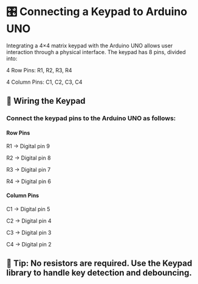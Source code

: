 # 🎛️ Connecting a Keypad to Arduino UNO
Integrating a 4×4 matrix keypad with the Arduino UNO allows user interaction through a physical interface. The keypad has 8 pins, divided into:

4 Row Pins: R1, R2, R3, R4

4 Column Pins: C1, C2, C3, C4

## 🔌 Wiring the Keypad
### Connect the keypad pins to the Arduino UNO as follows:

#### Row Pins

R1 → Digital pin 9

R2 → Digital pin 8

R3 → Digital pin 7

R4 → Digital pin 6

#### Column Pins

C1 → Digital pin 5

C2 → Digital pin 4

C3 → Digital pin 3

C4 → Digital pin 2

## 📌 Tip: No resistors are required. Use the Keypad library to handle key detection and debouncing.
